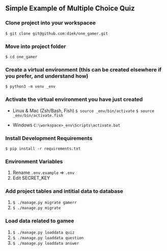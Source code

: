 ## Simple Example of Multiple Choice Quiz

### Clone project into your workspacee
`$ git clone git@github.com:diek/one_gamer.git`

### Move into project folder
`$ cd one_gamer`

### Create a virtual environment (this can be created elsewhere if you prefer, and understand how)
`$ python3 -m venv _env`

### Activate the virtual environment you have just created
* Linux & Mac  (Zsh/Bash, Fish)
`$ source _env/bin/activate`
`$ source _env/bin/activate.fish`

* Windows
`C:\workspace>_env\Scripts\activate.bat`


### Install Development Requirements
`$ pip install -r requirements.txt`

### Environment Variables
1. Rename `.env.example` => `.env`
1. Edit SECRET_KEY

### Add project tables and intitial data to database
1.    `$ ./manage.py migrate gamerr`
1.    `$ ./manage.py migrate`


### Load data related to gamee
1.    `$ ./manage.py loaddata quiz`
1.    `$ ./manage.py loaddata question`
1.    `$ ./manage.py loaddata answer`
